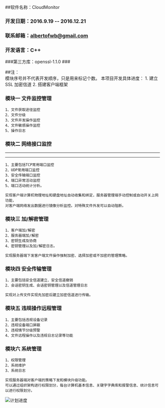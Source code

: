 ##软件名称：CloudMonitor
### 开发日期：2016.9.19 -- 2016.12.21  ###
### 联系邮箱：albertofwb@gmail.com     ###

### 开发语言：C++						  ###
###第三方库：openssl-1.1.0 			  ###

##注：	
	模块序号并不代表开发顺序，只是用来标记个数。
	本项目开发具体进度：
		1. 建立 SSL 加密信道
		2. 搭建客户端框架

### 模块一 文件监控管理 ###

	1、文件获取途径监控
	2、文件分级
	3、文件并发操作监控
	4、文件敏感操作监控
	5、操作日志


### 模块二 网络接口监控 ###



----------


----------
	1、主要包括TCP常用端口监控
	2、UDP常用端口监控
	3、安全传输端口监控
	4、端口异常活动监控
	5、端口活动统计分析。

	实现客户端计算机物理地址和硬盘地址自动收集和绑定，服务器管理端手动控制或自动开关上网功能，
	对客户端网络发出数据进行镜像分析监控。对特殊文件外发可以自动阻断。


### 模块三 加/解密管理 ###

	1、客户端加/解密
	2、服务器端加/解密
	3、密钥生成及协商
	4、密钥管理以及加/解密日志。

	实现服务器端下发客户端文件操作强制加密、选择加密或不加密的管理策略。


### 模块四 安全传输管理 ###
	1、主要包括安全信道建立、安全信道撤销
	2、会话密钥生成、会话密钥管理以及信道管理日志

	实现对上传文件实现先加密后建立加密信道进行传输。


### 模块五 违规操作远程管理 ###
	1、主要包括违规设备记录
	2、违规设备端口屏蔽
	3、违规情节分级预警
	4、文件远程操作以及违规日志记录等功能


### 模块六 系统管理 ###
	1、权限管理
	2、系统维护
	3、系统日志

	实现服务器端对客户端的策略下发和模块升级功能。
	可以通过组织架构进行权限划分，每台计算机基本信息、关键字字典库和报警信息、统计信息可以进行权限划分。

![计划进度](data/plan.png)
